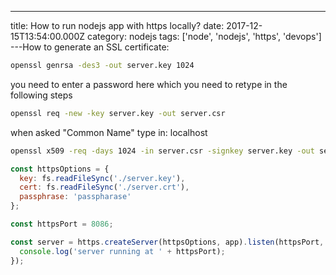 ---
title: How to run nodejs app with https locally?
date: 2017-12-15T13:54:00.000Z
category: nodejs
tags: ['node', 'nodejs', 'https', 'devops']
---How to generate an SSL certificate:

```bash
openssl genrsa -des3 -out server.key 1024
```

you need to enter a password here which you need to retype in the following steps

```bash
openssl req -new -key server.key -out server.csr
```

when asked "Common Name" type in: localhost

```bash
openssl x509 -req -days 1024 -in server.csr -signkey server.key -out server.crt
```


```javascript
const httpsOptions = {
  key: fs.readFileSync('./server.key'),
  cert: fs.readFileSync('./server.crt'),
  passphrase: 'passpharase'
};

const httpsPort = 8086;

const server = https.createServer(httpsOptions, app).listen(httpsPort, () => {
  console.log('server running at ' + httpsPort);
});
```
